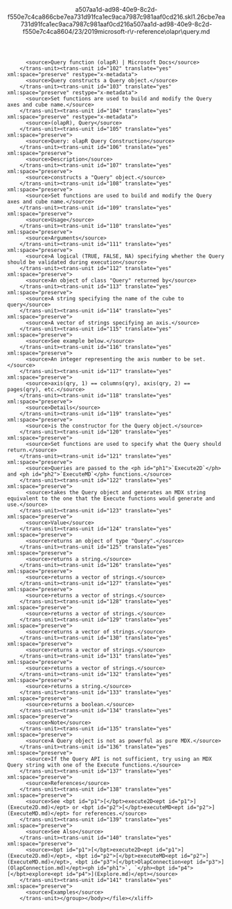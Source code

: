 <?xml version="1.0"?><xliff version="1.2" xmlns="urn:oasis:names:tc:xliff:document:1.2" xmlns:xsi="http://www.w3.org/2001/XMLSchema-instance" xsi:schemaLocation="urn:oasis:names:tc:xliff:document:1.2 xliff-core-1.2-transitional.xsd"><file datatype="xml" original="query.md" source-language="en-US" target-language="en-US"><header><tool tool-id="mdxliff" tool-name="mdxliff" tool-version="1.0-1931010" tool-company="Microsoft" /><xliffext:skl_file_name xmlns:xliffext="urn:microsoft:content:schema:xliffextensions">a507aa1d-ad98-40e9-8c2d-f550e7c4ca866cbe7ea731d91fca1ec9aca7987c981aaf0cd216.skl</xliffext:skl_file_name><xliffext:version xmlns:xliffext="urn:microsoft:content:schema:xliffextensions">1.2</xliffext:version><xliffext:ms.openlocfilehash xmlns:xliffext="urn:microsoft:content:schema:xliffextensions">6cbe7ea731d91fca1ec9aca7987c981aaf0cd216</xliffext:ms.openlocfilehash><xliffext:ms.sourcegitcommit xmlns:xliffext="urn:microsoft:content:schema:xliffextensions">a507aa1d-ad98-40e9-8c2d-f550e7c4ca86</xliffext:ms.sourcegitcommit><xliffext:ms.lasthandoff xmlns:xliffext="urn:microsoft:content:schema:xliffextensions">04/23/2019</xliffext:ms.lasthandoff><xliffext:ms.openlocfilepath xmlns:xliffext="urn:microsoft:content:schema:xliffextensions">microsoft-r\r-reference\olapr\query.md</xliffext:ms.openlocfilepath></header><body><group id="content" extype="content"><trans-unit id="101" translate="yes" xml:space="preserve" restype="x-metadata">
          <source>Query function (olapR) | Microsoft Docs</source>
        </trans-unit><trans-unit id="102" translate="yes" xml:space="preserve" restype="x-metadata">
          <source>Query constructs a Query object.</source>
        </trans-unit><trans-unit id="103" translate="yes" xml:space="preserve" restype="x-metadata">
          <source>Set functions are used to build and modify the Query axes and cube name.</source>
        </trans-unit><trans-unit id="104" translate="yes" xml:space="preserve" restype="x-metadata">
          <source>(olapR), Query</source>
        </trans-unit><trans-unit id="105" translate="yes" xml:space="preserve">
          <source>Query: olapR Query Construction</source>
        </trans-unit><trans-unit id="106" translate="yes" xml:space="preserve">
          <source>Description</source>
        </trans-unit><trans-unit id="107" translate="yes" xml:space="preserve">
          <source>constructs a "Query" object.</source>
        </trans-unit><trans-unit id="108" translate="yes" xml:space="preserve">
          <source>Set functions are used to build and modify the Query axes and cube name.</source>
        </trans-unit><trans-unit id="109" translate="yes" xml:space="preserve">
          <source>Usage</source>
        </trans-unit><trans-unit id="110" translate="yes" xml:space="preserve">
          <source>Arguments</source>
        </trans-unit><trans-unit id="111" translate="yes" xml:space="preserve">
          <source>A logical (TRUE, FALSE, NA) specifying whether the Query should be validated during execution</source>
        </trans-unit><trans-unit id="112" translate="yes" xml:space="preserve">
          <source>An object of class "Query" returned by</source>
        </trans-unit><trans-unit id="113" translate="yes" xml:space="preserve">
          <source>A string specifying the name of the cube to query</source>
        </trans-unit><trans-unit id="114" translate="yes" xml:space="preserve">
          <source>A vector of strings specifying an axis.</source>
        </trans-unit><trans-unit id="115" translate="yes" xml:space="preserve">
          <source>See example below.</source>
        </trans-unit><trans-unit id="116" translate="yes" xml:space="preserve">
          <source>An integer representing the axis number to be set.</source>
        </trans-unit><trans-unit id="117" translate="yes" xml:space="preserve">
          <source>axis(qry, 1) == columns(qry), axis(qry, 2) == pages(qry), etc.</source>
        </trans-unit><trans-unit id="118" translate="yes" xml:space="preserve">
          <source>Details</source>
        </trans-unit><trans-unit id="119" translate="yes" xml:space="preserve">
          <source>is the constructor for the Query object.</source>
        </trans-unit><trans-unit id="120" translate="yes" xml:space="preserve">
          <source>Set functions are used to specify what the Query should return.</source>
        </trans-unit><trans-unit id="121" translate="yes" xml:space="preserve">
          <source>Queries are passed to the <ph id="ph1">`Execute2D`</ph> and <ph id="ph2">`ExecuteMD`</ph> functions.</source>
        </trans-unit><trans-unit id="122" translate="yes" xml:space="preserve">
          <source>takes the Query object and generates an MDX string equivalent to the one that the Execute functions would generate and use.</source>
        </trans-unit><trans-unit id="123" translate="yes" xml:space="preserve">
          <source>Value</source>
        </trans-unit><trans-unit id="124" translate="yes" xml:space="preserve">
          <source>returns an object of type "Query".</source>
        </trans-unit><trans-unit id="125" translate="yes" xml:space="preserve">
          <source>returns a string.</source>
        </trans-unit><trans-unit id="126" translate="yes" xml:space="preserve">
          <source>returns a vector of strings.</source>
        </trans-unit><trans-unit id="127" translate="yes" xml:space="preserve">
          <source>returns a vector of strings.</source>
        </trans-unit><trans-unit id="128" translate="yes" xml:space="preserve">
          <source>returns a vector of strings.</source>
        </trans-unit><trans-unit id="129" translate="yes" xml:space="preserve">
          <source>returns a vector of strings.</source>
        </trans-unit><trans-unit id="130" translate="yes" xml:space="preserve">
          <source>returns a vector of strings.</source>
        </trans-unit><trans-unit id="131" translate="yes" xml:space="preserve">
          <source>returns a vector of strings.</source>
        </trans-unit><trans-unit id="132" translate="yes" xml:space="preserve">
          <source>returns a string.</source>
        </trans-unit><trans-unit id="133" translate="yes" xml:space="preserve">
          <source>returns a boolean.</source>
        </trans-unit><trans-unit id="134" translate="yes" xml:space="preserve">
          <source>Note</source>
        </trans-unit><trans-unit id="135" translate="yes" xml:space="preserve">
          <source>A Query object is not as powerful as pure MDX.</source>
        </trans-unit><trans-unit id="136" translate="yes" xml:space="preserve">
          <source>If the Query API is not sufficient, try using an MDX Query string with one of the Execute functions.</source>
        </trans-unit><trans-unit id="137" translate="yes" xml:space="preserve">
          <source>References</source>
        </trans-unit><trans-unit id="138" translate="yes" xml:space="preserve">
          <source>See <bpt id="p1">[</bpt>execute2D<ept id="p1">](Execute2D.md)</ept> or <bpt id="p2">[</bpt>executeMD<ept id="p2">](ExecuteMD.md)</ept> for references.</source>
        </trans-unit><trans-unit id="139" translate="yes" xml:space="preserve">
          <source>See Also</source>
        </trans-unit><trans-unit id="140" translate="yes" xml:space="preserve">
          <source><bpt id="p1">[</bpt>execute2D<ept id="p1">](Execute2D.md)</ept>, <bpt id="p2">[</bpt>executeMD<ept id="p2">](ExecuteMD.md)</ept>, <bpt id="p3">[</bpt>OlapConnection<ept id="p3">](OlapConnection.md)</ept><ph id="ph1">`, `</ph><bpt id="p4">[</bpt>explore<ept id="p4">](Explore.md)</ept></source>
        </trans-unit><trans-unit id="141" translate="yes" xml:space="preserve">
          <source>Examples</source>
        </trans-unit></group></body></file></xliff>